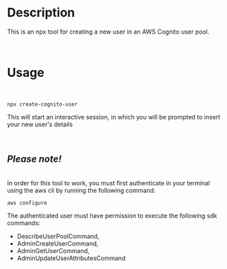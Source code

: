 # Description  
This is an npx tool for creating a new user in an AWS Cognito user pool.

<br/>

# Usage
<br/>

<pre><code>npx create-cognito-user</code></pre>

This will start an interactive session, in which you will be prompted to insert your new user's details

<br/>

## *Please note!*
<br/>
In order for this tool to work, you must first authenticate in your terminal using the aws cli by running the following command:

<pre><code>aws configure</code></pre>

The authenticated user must have permission to execute the following sdk commands: 
* DescribeUserPoolCommand,
* AdminCreateUserCommand,
* AdminGetUserCommand,
* AdminUpdateUserAttributesCommand

